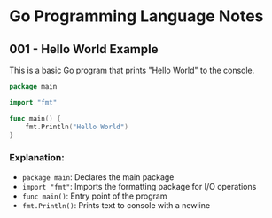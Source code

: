 # Go Programming Language Notes

## 001 - Hello World Example

This is a basic Go program that prints "Hello World" to the console.

```go
package main

import "fmt"

func main() {
    fmt.Println("Hello World")
}
```

### Explanation:

- `package main`: Declares the main package
- `import "fmt"`: Imports the formatting package for I/O operations
- `func main()`: Entry point of the program
- `fmt.Println()`: Prints text to console with a newline
